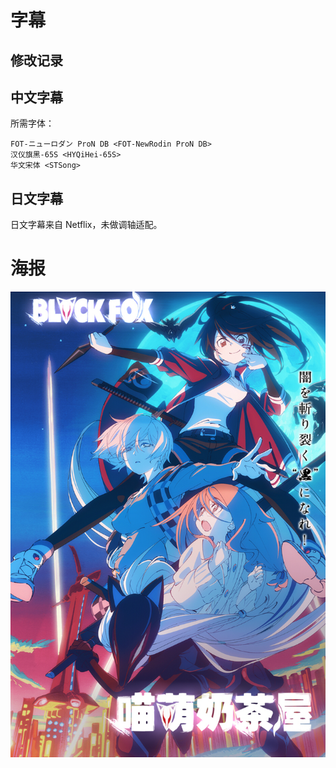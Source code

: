 # 字幕

## 修改记录

## 中文字幕

所需字体：
```
FOT-ニューロダン ProN DB <FOT-NewRodin ProN DB>
汉仪旗黑-65S <HYQiHei-65S>
华文宋体 <STSong>
```

## 日文字幕

日文字幕来自 Netflix，未做调轴适配。

# 海报

![](blackfox_poster.jpg)